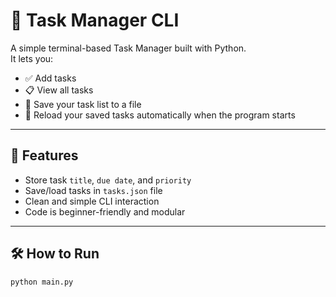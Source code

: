 # 📝 Task Manager CLI

A simple terminal-based Task Manager built with Python.  
It lets you:

- ✅ Add tasks
- 📋 View all tasks
- 💾 Save your task list to a file
- 🔁 Reload your saved tasks automatically when the program starts

---

## 📁 Features

- Store task `title`, `due date`, and `priority`
- Save/load tasks in `tasks.json` file
- Clean and simple CLI interaction
- Code is beginner-friendly and modular

---

## 🛠️ How to Run

```bash
python main.py
